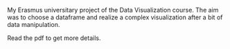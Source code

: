 My Erasmus universitary project of the Data Visualization course.
The aim was to choose a dataframe and realize a complex visualization after a bit of data manipulation.

Read the pdf to get more details.
